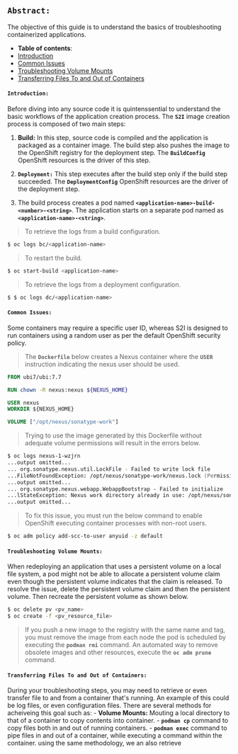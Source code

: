 ## **`Abstract:`**

The objective of this guide is to understand the basics of troubleshooting containerized applications.
-  **Table of contents**:
  - [Introduction](#introduction)
  - [Common Issues](common-issues)
  - [Troubleshooting Volume Mounts](troubleshooting-volume-mounts)
  - [Transferring Files To and Out of Containers](transferring-files-to-and-out-of-containers)
#### **`Introduction:`**
Before diving into any source code it is quintenssential to understand the basic workflows of the application creation process. The **`S2I`** image creation process is composed of two main steps:

1. **Build:** In this step, source code is compiled and the application is packaged as a container image. The build step also pushes the image to the OpenShift registry for the deployment step. The **`BuildConfig`** OpenShift resources is the driver of this step. 

2. **`Deployment:`** This step executes after the build step only if the build step succeeded. The **`DeploymentConfig`** OpenShift resources are the driver of the deployment step.

3. The build process creates a pod named **`<application-name>-build-<number>-<string>`**. The application starts on a separate pod named as **`<application-name>-<string>`**.

> To retrieve the logs from a build configuration.
```zsh
$ oc logs bc/<application-name>
```
> To restart the build. 
```zsh
$ oc start-build <application-name>
```
> To retrieve the logs from a deployment configuration.
```zsh
$ $ oc logs dc/<application-name>
```
#### **`Common Issues:`** 
Some containers may require a specific user ID, whereas S2I is designed to run containers using a random user as per the default OpenShift security policy.
> The **`Dockerfile`** below creates a Nexus container where the **`USER`** instruction indicating the nexus user should be used.
```Dockerfile
FROM ubi7/ubi:7.7

RUN chown -R nexus:nexus ${NEXUS_HOME}

USER nexus
WORKDIR ${NEXUS_HOME}

VOLUME ["/opt/nexus/sonatype-work"]
```
> Trying to use the image generated by this Dockerfile without adequate volume permissions will result in the errors below.
```zsh
$ oc logs nexus-1-wzjrn
...output omitted...
... org.sonatype.nexus.util.LockFile - Failed to write lock file
...FileNotFoundException: /opt/nexus/sonatype-work/nexus.lock (Permission denied)
...output omitted...
... org.sonatype.nexus.webapp.WebappBootstrap - Failed to initialize
...lStateException: Nexus work directory already in use: /opt/nexus/sonatype-work
...output omitted...
```
> To fix this issue, you must run the below command to enable OpenShift executing container processes with non-root users. 
```zsh
$ oc adm policy add-scc-to-user anyuid -z default
```

#### **`Troubleshooting Volume Mounts:`**
When redeploying an application that uses a persistent volume on a local file system, a pod might not be able to allocate a persistent volume claim even though the persistent volume indicates that the claim is released. To resolve the issue, delete the persistent volume claim and then the persistent volume. Then recreate the persistent volume as shown below.
```zsh
$ oc delete pv <pv_name>
$ oc create -f <pv_resource_file>
```
> If you push a new image to the registry with the same name and tag, you must remove the image from each node the pod is scheduled by executing the **`podman rmi`** command.
> An automated way to remove obsolete images and other resources, execute the **`oc adm prune`** command.

#### **`Transferring Files To and Out of Containers:`**

During your troubleshooting steps, you may need to retrieve or even transfer file to and from a container that's running. An example of this could be log files, or even configuration files. There are several methods for acheiveing this goal such as:
	- **Volume Mounts:** Mouting a local directory to that of a container to copy contents into container.
	- **`podman cp`** command to copy files both in and out of running containers.
	- **`podman exec`** command to pipe files in and out of a container, while executing a command within the container. using the same methodology, we an also retrieve	






